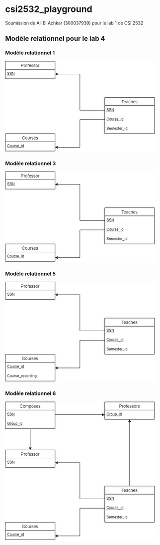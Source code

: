 # csi2532_playground

Soumission de Ali El Achkar (300037939) pour le lab 1 de CSI 2532

## Modèle relationnel pour le lab 4

### Modèle relationnel 1
![Relational Model 1](https://github.com/alielachkar/csi2532_playground/blob/lab-04/Relational%20Models/lab4_1.png)

### Modèle relationnel 3
![Relational Model 2](https://github.com/alielachkar/csi2532_playground/blob/lab-04/Relational%20Models/lab4_3.png)

### Modèle relationnel 5
![Relational Model 3](https://github.com/alielachkar/csi2532_playground/blob/lab-04/Relational%20Models/lab4_5.png)

### Modèle relationnel 6
![Relational Model 4](https://github.com/alielachkar/csi2532_playground/blob/lab-04/Relational%20Models/lab4_6.png)
